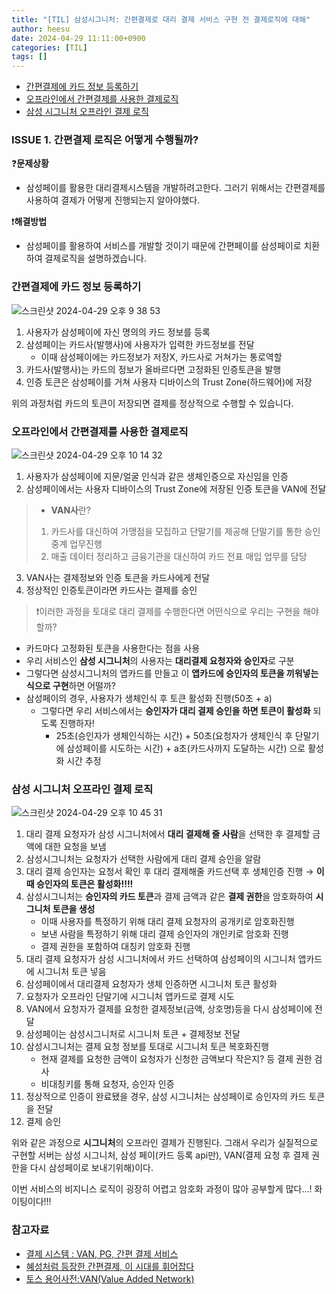```yaml
---
title: "[TIL] 삼성시그니처: 간편결제로 대리 결제 서비스 구현 전 결제로직에 대해"
author: heesu
date: 2024-04-29 11:11:00+0900
categories: [TIL]
tags: []
---
```


- [간편결제에 카드 정보 등록하기](#간편결제에-카드-정보-등록하기)
- [오프라인에서 간편결제를 사용한 결제로직](#오프라인에서-간편결제를-사용한-결제로직)
- [삼성 시그니처 오프라인 결제 로직](#삼성-시그니처-오프라인-결제-로직)

### ISSUE 1. 간편결제 로직은 어떻게 수행될까?

❓**문제상황**

- 삼성페이를 활용한 대리결제시스템을 개발하려고한다. 그러기 위해서는 간편결제를 사용하여 결제가 어떻게 진행되는지 알아야했다.

❗**해결방법**

- 삼성페이를 활용하여 서비스를 개발할 것이기 때문에 간편페이를 삼성페이로 치환하여 결제로직을 설명하겠습니다.
### 간편결제에 카드 정보 등록하기

  ![스크린샷 2024-04-29 오후 9 38 53](https://github.com/skagmltn7/skagmltn7/assets/133394749/7f5fbefc-52da-4990-bdbd-d54383f15516)

1. 사용자가 삼성페이에 자신 명의의 카드 정보를 등록
2. 삼성페이는 카드사(발행사)에 사용자가 입력한 카드정보를 전달
   - 이때 삼성페이에는 카드정보가 저장X, 카드사로 거쳐가는 통로역할
3. 카드사(발행사)는 카드의 정보가 올바르다면 고정화된 인증토큰을 발행
4. 인증 토큰은 삼성페이를 거쳐 사용자 디바이스의 Trust Zone(하드웨어)에 저장

위의 과정처럼 카드의 토큰이 저장되면 결제를 정상적으로 수행할 수 있습니다.

### 오프라인에서 간편결제를 사용한 결제로직

![스크린샷 2024-04-29 오후 10 14 32](https://github.com/skagmltn7/skagmltn7/assets/133394749/6b363b82-8e15-4a16-aaad-4573651f8e24)
1. 사용자가 삼성페이에 지문/얼굴 인식과 같은 생체인증으로 자신임을 인증
2. 삼성페이에서는 사용자 디바이스의 Trust Zone에 저장된 인증 토큰을 VAN에 전달
>  - **VAN사**란?
>  1. 카드사를 대신하여 가맹점을 모집하고 단말기를 제공해 단말기를 통한 승인 중계 업무진행
>  2. 매출 데이터 정리하고 금융기관을 대신하여 카드 전표 매입 업무를 담당
3. VAN사는 결제정보와 인증 토큰을 카드사에게 전달
4. 정상적인 인증토큰이라면 카드사는 결제를 승인

> ❗이러한 과정을 토대로 대리 결제를 수행한다면 어떤식으로 우리는 구현을 해야할까?

- 카드마다 고정화된 토큰을 사용한다는 점을 사용
- 우리 서비스인 **삼성 시그니처**의 사용자는 **대리결제 요청자와 승인자**로 구분
- 그렇다면 삼성시그니처의 앱카드를 만들고 이 **앱카드에 승인자의 토큰을 끼워넣는 식으로 구현**하면 어떨까?
- 삼성페이의 경우, 사용자가 생체인식 후 토큰 활성화 진행(50초 + a)
  - 그렇다면 우리 서비스에서는 **승인자가 대리 결제 승인을 하면 토큰이 활성화** 되도록 진행하자!
    - 25초(승인자가 생체인식하는 시간) + 50초(요청자가 생체인식 후 단말기에 삼성페이를 시도하는 시간) + a초(카드사까지 도달하는 시간) 으로 활성화 시간 추정


### 삼성 시그니처 오프라인 결제 로직

  ![스크린샷 2024-04-29 오후 10 45 31](https://github.com/skagmltn7/skagmltn7/assets/133394749/7f893383-fc0f-4288-a933-b11b1adf487e)

1. 대리 결제 요청자가 삼성 시그니처에서 **대리 결제해 줄 사람**을 선택한 후 결제할 금액에 대한 요청을 보냄
2. 삼성시그니처는 요청자가 선택한 사람에게 대리 결제 승인을 알람
3. 대리 결제 승인자는 요청서 확인 후 대리 결제해줄 카드선택 후 생체인증 진행 → **이때 승인자의 토큰은 활성화!!!!**
4. 삼성시그니처는 **승인자의 카드 토큰**과 결제 금액과 같은 **결제 권한**을 암호화하여 **시그니처 토큰을 생성**
   - 이때 사용자를 특정하기 위해 대리 결제 요청자의 공개키로 암호화진행 
   - 보낸 사람을 특정하기 위해 대리 결제 승인자의 개인키로 암호화 진행 
   - 결제 권한을 포함하여 대칭키 암호화 진행
5. 대리 결제 요청자가 삼성 시그니처에서 카드 선택하여 삼성페이의 시그니처 앱카드에 시그니처 토큰 넣음
6. 삼성페이에서 대리결제 요청자가 생체 인증하면 시그니처 토큰 활성화
7. 요청자가 오프라인 단말기에 시그니처 앱카드로 결제 시도
8. VAN에서 요청자가 결제를 요청한 결제정보(금액, 상호명)등을 다시 삼성페이에 전달
9. 삼성페이는 삼성시그니처로 시그니처 토큰 + 결제정보 전달
10. 삼성시그니처는 결제 요청 정보를 토대로 시그니처 토큰 복호화진행
    - 현재 결제를 요청한 금액이 요청자가 신청한 금액보다 작은지? 등 결제 권한 검사 
    - 비대칭키를 통해 요청자, 승인자 인증
11. 정상적으로 인증이 완료됐을 경우, 삼성 시그니처는 삼성페이로 승인자의 카드 토큰을 전달
12. 결제 승인

위와 같은 과정으로 **시그니처**의 오프라인 결제가 진행된다. 그래서 우리가 실질적으로 구현할 서버는 삼성 시그니처, 삼성 페이(카드 등록 api만), VAN(결제 요청 후 결제 권한을 다시 삼성페이로 보내기위해)이다.

이번 서비스의 비지니스 로직이 굉장히 어렵고 암호화 과정이 많아 공부할게 많다…! 화이팅이다!!!

### 참고자료

- [결제 시스템 : VAN, PG, 간편 결제 서비스](https://dabinlee.tistory.com/20)
- [혜성처럼 등장한 간편결제, 이 시대를 휘어잡다](https://nali21c.github.io/2019/08/22/easyPayment/)
- [토스 용어사전:VAN(Value Added Network)](https://docs.tosspayments.com/resources/glossary/van)
